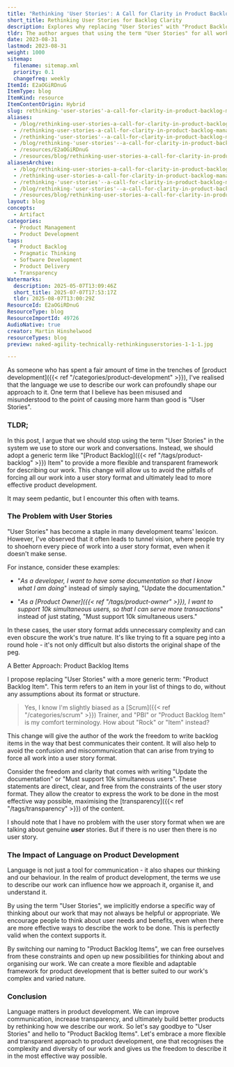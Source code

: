 ```yaml
---
title: "Rethinking 'User Stories': A Call for Clarity in Product Backlog Management"
short_title: Rethinking User Stories for Backlog Clarity
description: Explores why replacing "User Stories" with "Product Backlog Items" improves clarity, flexibility, and transparency in product backlog management and team communication.
tldr: The author argues that using the term "User Stories" for all work items leads to confusion and unnecessary complexity, as not all tasks fit this format. Switching to a more generic term like "Product Backlog Item" allows teams to describe work more clearly and flexibly, improving communication and transparency. Development managers should consider updating their backlog terminology to better reflect the true nature of their work and support more effective product development.
date: 2023-08-31
lastmod: 2023-08-31
weight: 1000
sitemap:
  filename: sitemap.xml
  priority: 0.1
  changefreq: weekly
ItemId: E2aOGiRDnuG
ItemType: blog
ItemKind: resource
ItemContentOrigin: Hybrid
slug: rethinking-'user-stories'-a-call-for-clarity-in-product-backlog-management
aliases:
  - /blog/rethinking-user-stories-a-call-for-clarity-in-product-backlog-management
  - /rethinking-user-stories-a-call-for-clarity-in-product-backlog-management
  - /rethinking-'user-stories'--a-call-for-clarity-in-product-backlog-management
  - /blog/rethinking-'user-stories'--a-call-for-clarity-in-product-backlog-management
  - /resources/E2aOGiRDnuG
  - /resources/blog/rethinking-user-stories-a-call-for-clarity-in-product-backlog-management
aliasesArchive:
  - /blog/rethinking-user-stories-a-call-for-clarity-in-product-backlog-management
  - /rethinking-user-stories-a-call-for-clarity-in-product-backlog-management
  - /rethinking-'user-stories'--a-call-for-clarity-in-product-backlog-management
  - /blog/rethinking-'user-stories'--a-call-for-clarity-in-product-backlog-management
  - /resources/blog/rethinking-user-stories-a-call-for-clarity-in-product-backlog-management
layout: blog
concepts:
  - Artifact
categories:
  - Product Management
  - Product Development
tags:
  - Product Backlog
  - Pragmatic Thinking
  - Software Development
  - Product Delivery
  - Transparency
Watermarks:
  description: 2025-05-07T13:09:46Z
  short_title: 2025-07-07T17:53:17Z
  tldr: 2025-08-07T13:00:29Z
ResourceId: E2aOGiRDnuG
ResourceType: blog
ResourceImportId: 49726
AudioNative: true
creator: Martin Hinshelwood
resourceTypes: blog
preview: naked-agility-technically-rethinkinguserstories-1-1-1.jpg

---
```

As someone who has spent a fair amount of time in the trenches of [product development]({{< ref "/categories/product-development" >}}), I've realised that the language we use to describe our work can profoundly shape our approach to it. One term that I believe has been misused and misunderstood to the point of causing more harm than good is "User Stories".

### TLDR;

In this post, I argue that we should stop using the term "User Stories" in the system we use to store our work and conversations. Instead, we should adopt a generic term like "[Product Backlog]({{< ref "/tags/product-backlog" >}}) Item" to provide a more flexible and transparent framework for describing our work. This change will allow us to avoid the pitfalls of forcing all our work into a user story format and ultimately lead to more effective product development.

It may seem pedantic, but I encounter this often with teams.

### The Problem with User Stories

"User Stories" has become a staple in many development teams' lexicon. However, I've observed that it often leads to tunnel vision, where people try to shoehorn every piece of work into a user story format, even when it doesn't make sense.

For instance, consider these examples:

- "_As a developer, I want to have some documentation so that I know what I am doing_" instead of simply saying, "Update the documentation."

- "_As a [Product Owner]({{< ref "/tags/product-owner" >}}), I want to support 10k simultaneous users, so that I can serve more transactions_" instead of just stating, "Must support 10k simultaneous users."

In these cases, the user story format adds unnecessary complexity and can even obscure the work's true nature. It's like trying to fit a square peg into a round hole - it's not only difficult but also distorts the original shape of the peg.

A Better Approach: Product Backlog Items

I propose replacing "User Stories" with a more generic term: "Product Backlog Item". This term refers to an item in your list of things to do, without any assumptions about its format or structure.

> Yes, I know I'm slightly biased as a [Scrum]({{< ref "/categories/scrum" >}}) Trainer, and "PBI" or "Product Backlog Item" is my comfort terminology. How about "Rock" or "Item" instead?

This change will give the author of the work the freedom to write backlog items in the way that best communicates their content. It will also help to avoid the confusion and miscommunication that can arise from trying to force all work into a user story format.

Consider the freedom and clarity that comes with writing "Update the documentation" or "Must support 10k simultaneous users". These statements are direct, clear, and free from the constraints of the user story format. They allow the creator to express the work to be done in the most effective way possible, maximising the [transparency]({{< ref "/tags/transparency" >}}) of the content.

I should note that I have no problem with the user story format when we are talking about genuine **_user_** stories. But if there is no user then there is no user story.

### The Impact of Language on Product Development

Language is not just a tool for communication - it also shapes our thinking and our behaviour. In the realm of product development, the terms we use to describe our work can influence how we approach it, organise it, and understand it.

By using the term "User Stories", we implicitly endorse a specific way of thinking about our work that may not always be helpful or appropriate. We encourage people to think about user needs and benefits, even when there are more effective ways to describe the work to be done. This is perfectly valid when the context supports it.

By switching our naming to "Product Backlog Items", we can free ourselves from these constraints and open up new possibilities for thinking about and organising our work. We can create a more flexible and adaptable framework for product development that is better suited to our work's complex and varied nature.

### Conclusion

Language matters in product development. We can improve communication, increase transparency, and ultimately build better products by rethinking how we describe our work. So let's say goodbye to "User Stories" and hello to "Product Backlog Items". Let's embrace a more flexible and transparent approach to product development, one that recognises the complexity and diversity of our work and gives us the freedom to describe it in the most effective way possible.
